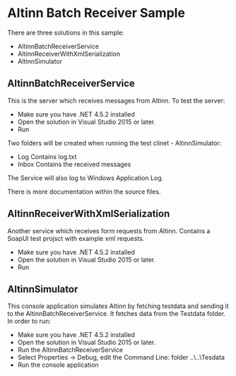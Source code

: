 # Altinn Batch Receiver Sample

There are three solutions in this sample:
* AltinnBatchReceiverService
* AltinnReceiverWithXmlSerialization
* AltinnSimulator

## AltinnBatchReceiverService
This is the server which receives messages from Altinn. To test the server:

* Make sure you have .NET 4.5.2 installed
* Open the solution in Visual Studio 2015 or later.
* Run

Two folders will be created when running the test clinet - AltinnSimulator:
* Log
  Contains log.txt
* Inbox
  Contains the received messages

The Service will also log to Windows Application Log.

There is more documentation within the source files.

## AltinnReceiverWithXmlSerialization
Another service which receives form requests from Altinn. 
Contains a SoapUI test projsct with example xml requests.

* Make sure you have .NET 4.5.2 installed
* Open the solution in Visual Studio 2015 or later.
* Run

## AltinnSimulator
This console application simulates Altinn by fetching testdata and sending it to the AltinnBatchReceiverService.
It fetches data from the Testdata folder.
In order to run:

* Make sure you have .NET 4.5.2 installed
* Open the solution in Visual Studio 2015 or later.
* Run the AltinnBatchReceiverService
* Select Properties -> Debug, edit the Command Line: folder ..\\..\\Tesdata
* Run the console application
